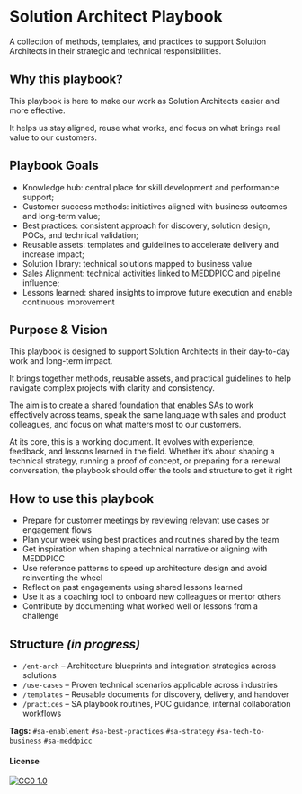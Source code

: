 # Solution Architect Playbook
A collection of methods, templates, and practices to support Solution Architects in their strategic and technical responsibilities.

## Why this playbook?
This playbook is here to make our work as Solution Architects easier and more effective. 

It helps us stay aligned, reuse what works, and focus on what brings real value to our customers.

## Playbook Goals
- Knowledge hub: central place for skill development and performance support;
- Customer success methods: initiatives aligned with business outcomes and long-term value;
- Best practices: consistent approach for discovery, solution design, POCs, and technical validation;
- Reusable assets: templates and guidelines to accelerate delivery and increase impact;
- Solution library: technical solutions mapped to business value
- Sales Alignment: technical activities linked to MEDDPICC and pipeline influence;
- Lessons learned: shared insights to improve future execution and enable continuous improvement

## Purpose & Vision
This playbook is designed to support Solution Architects in their day-to-day work and long-term impact. 

It brings together methods, reusable assets, and practical guidelines to help navigate complex projects with clarity and consistency.

The aim is to create a shared foundation that enables SAs to work effectively across teams, speak the same language with sales and product colleagues, and focus on what matters most to our customers.

At its core, this is a working document. It evolves with experience, feedback, and lessons learned in the field. Whether it’s about shaping a technical strategy, running a proof of concept, or preparing for a renewal conversation, the playbook should offer the tools and structure to get it right

## How to use this playbook
- Prepare for customer meetings by reviewing relevant use cases or engagement flows
- Plan your week using best practices and routines shared by the team
- Get inspiration when shaping a technical narrative or aligning with MEDDPICC
- Use reference patterns to speed up architecture design and avoid reinventing the wheel
- Reflect on past engagements using shared lessons learned
- Use it as a coaching tool to onboard new colleagues or mentor others
- Contribute by documenting what worked well or lessons from a challenge
  
## Structure _(in progress)_
- `/ent-arch` – Architecture blueprints and integration strategies across  solutions
- `/use-cases` – Proven technical scenarios applicable across industries
- `/templates` – Reusable documents for discovery, delivery, and handover
- `/practices` – SA playbook routines, POC guidance, internal collaboration workflows
  
**Tags:** `#sa-enablement` `#sa-best-practices` `#sa-strategy` `#sa-tech-to-business` `#sa-meddpicc`


#### License
[![CC0 1.0][cc-zero-shield]][cc-zero]

[cc-zero]: http://creativecommons.org/publicdomain/zero/1.0/
[cc-zero-shield]: https://img.shields.io/badge/License-CC0%201.0-lightgrey.svg
